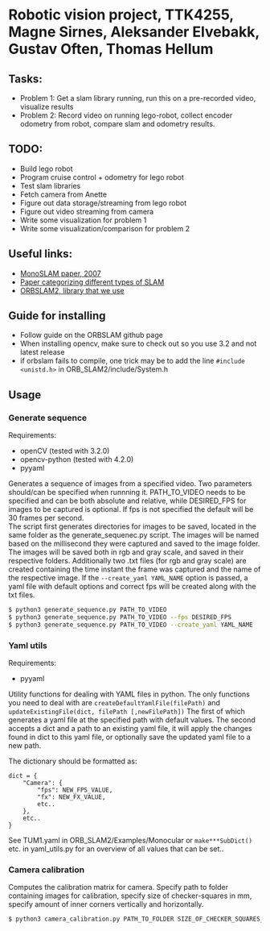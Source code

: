 # Robotic vision project, TTK4255, Magne Sirnes, Aleksander Elvebakk, Gustav Often, Thomas Hellum

## Tasks:

 + Problem 1: Get a slam library running, run this on a pre-recorded video, visualize results
 + Problem 2: Record video on running lego-robot, collect encoder odometry from robot, compare slam and odometry results.

## TODO:

 + Build lego robot
 + Program cruise control + odometry for lego robot
 + Test slam libraries
 + Fetch camera from Anette
 + Figure out data storage/streaming from lego robot
 + Figure out video streaming from camera
 + Write some visualization for problem 1
 + Write some visualization/comparison for problem 2 

## Useful links:

 + [MonoSLAM paper, 2007](https://www.robots.ox.ac.uk/ActiveVision/Publications/davison_etal_pami2007/davison_etal_pami2007.pdf)
 + [Paper categorizing different types of SLAM](https://arxiv.org/ftp/arxiv/papers/1610/1610.03660.pdf)
 + [ORBSLAM2, library that we use](https://github.com/raulmur/ORB_SLAM2)

## Guide for installing
 + Follow guide on the ORBSLAM github page
 + When installing opencv, make sure to check out so you use 3.2 and not latest release
 + if orbslam fails to compile, one trick may be to add the line `#include <unistd.h>` in ORB_SLAM2/include/System.h


## Usage


### Generate sequence

Requirements: 
 + openCV (tested with 3.2.0)
 + opencv-python (tested with 4.2.0)
 + pyyaml
 
Generates a sequence of images from a specified video. Two parameters should/can be specified when runnning it. PATH_TO_VIDEO needs to be specified and can be both absolute and relative, while DESIRED_FPS for images to be captured is optional. If fps is not specified the default will be 30 frames per second.   
The script first generates directories for images to be saved, located in the same folder as the generate_sequenec.py script. The images will be named based on the millisecond they were captured and saved to the image folder. The images will be saved both in rgb and gray scale, and saved in their respective folders. Additionally two .txt files (for rgb and gray scale) are created containing the time instant the frame was captured and the name of the respective image. 
If the `--create_yaml YAML_NAME` option is passed, a yaml file with default options and correct fps will be created along with the txt files.

```bash
$ python3 generate_sequence.py PATH_TO_VIDEO
$ python3 generate_sequence.py PATH_TO_VIDEO --fps DESIRED_FPS
$ python3 generate_sequence.py PATH_TO_VIDEO --create_yaml YAML_NAME
```

### Yaml utils

Requirements: 
 + pyyaml

Utility functions for dealing with YAML files in python.
The only functions you need to deal with are `createDefaultYamlFile(filePath)` and `updateExistingFile(dict, filePath [,newFilePath])`
The first of which generates a yaml file at the specified path with default values.
The second accepts a dict and a path to an existing yaml file, it will apply the changes found in dict to this yaml file,
or optionally save the updated yaml file to a new path.

The dictionary should be formatted as:
```python3
dict = {
    "Camera": {
        "fps": NEW_FPS_VALUE,
        "fx": NEW_FX_VALUE,
        etc..
    },
    etc..
}
```
 
See TUM1.yaml in ORB_SLAM2/Examples/Monocular or `make***SubDict()` etc. in yaml_utils.py for an overview of all values that can be set.. 

### Camera calibration

Computes the calibration matrix for camera. Specify path to folder containing images for calibration, specify size of checker-squares in mm,  specify amount of inner corners vertically and horizontally.

```bash
$ python3 camera_calibration.py PATH_TO_FOLDER SIZE_OF_CHECKER_SQUARES_IN_MM AMOUNT_OF_INNER_CORNERS_VERTICALLY AMOUNT_OF_INNER_CORNERS_HORIZONTALLY
```
